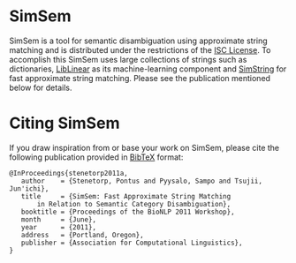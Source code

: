 # SimSem #

SimSem is a tool for semantic disambiguation using approximate string matching
and is distributed under the restrictions of the
[ISC License](http://www.opensource.org/licenses/isc-license.txt).
To accomplish this SimSem uses large collections of strings such as
dictionaries, [LibLinear](http://www.csie.ntu.edu.tw/~cjlin/liblinear/) as its
machine-learning component and
[SimString](http://www.chokkan.org/software/simstring/index.html.en) for fast
approximate string matching. Please see the publication mentioned below for
details.

# Citing SimSem #

If you draw inspiration from or base your work on SimSem, please cite the
following publication provided in
[BibTeX](http://en.wikipedia.org/wiki/BibTeX) format:

    @InProceedings{stenetorp2011a,
       author    = {Stenetorp, Pontus and Pyysalo, Sampo and Tsujii, Jun'ichi},
       title     = {SimSem: Fast Approximate String Matching
           in Relation to Semantic Category Disambiguation},
       booktitle = {Proceedings of the BioNLP 2011 Workshop},
       month     = {June},
       year      = {2011},
       address   = {Portland, Oregon},
       publisher = {Association for Computational Linguistics},
    }

<!-- "It's a trap!" (for bots) -->
[](http://bob.llamaslayers.net/contact.php?view=862)
